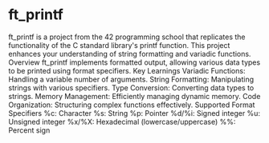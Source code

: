# ft_printf

ft_printf is a project from the 42 programming school that replicates the functionality of the C standard library's printf function. This project enhances your understanding of string formatting and variadic functions.
Overview
ft_printf implements formatted output, allowing various data types to be printed using format specifiers.
Key Learnings
Variadic Functions: Handling a variable number of arguments.
String Formatting: Manipulating strings with various specifiers.
Type Conversion: Converting data types to strings.
Memory Management: Efficiently managing dynamic memory.
Code Organization: Structuring complex functions effectively.
Supported Format Specifiers
%c: Character
%s: String
%p: Pointer
%d/%i: Signed integer
%u: Unsigned integer
%x/%X: Hexadecimal (lowercase/uppercase)
%%: Percent sign
